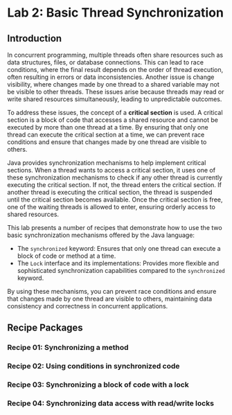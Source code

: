 # Lab 2: Basic Thread Synchronization

## Introduction
In concurrent programming, multiple threads often share resources such as data structures, files, or database connections.
This can lead to race conditions, where the final result depends on the order of thread execution, often resulting in errors or data inconsistencies.
Another issue is change visibility, where changes made by one thread to a shared variable may not be visible to other threads.
These issues arise because threads may read or write shared resources simultaneously, leading to unpredictable outcomes.

To address these issues, the concept of a **critical section** is used.
A critical section is a block of code that accesses a shared resource and cannot be executed by more than one thread at a time.
By ensuring that only one thread can execute the critical section at a time, we can prevent race conditions and ensure that changes made by one thread are visible to others.

Java provides synchronization mechanisms to help implement critical sections.
When a thread wants to access a critical section, it uses one of these synchronization mechanisms to check if any other thread is currently executing the critical section. If not, the thread enters the critical section. If another thread is executing the critical section, the thread is suspended until the critical section becomes available. Once the critical section is free, one of the waiting threads is allowed to enter, ensuring orderly access to shared resources.

This lab presents a number of recipes that demonstrate how to use the two basic synchronization mechanisms offered by the Java language:
- The `synchronized` keyword: Ensures that only one thread can execute a block of code or method at a time.
- The `Lock` interface and its implementations: Provides more flexible and sophisticated synchronization capabilities compared to the `synchronized` keyword.

By using these mechanisms, you can prevent race conditions and ensure that changes made by one thread are visible to others, maintaining data consistency and correctness in concurrent applications.


## Recipe Packages

### Recipe 01: Synchronizing a method
### Recipe 02: Using conditions in synchronized code
### Recipe 03: Synchronizing a block of code with a lock
### Recipe 04: Synchronizing data access with read/write locks